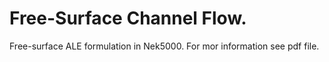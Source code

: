 # Free-Surface Channel Flow.

Free-surface ALE formulation in Nek5000. For mor information see pdf file.


